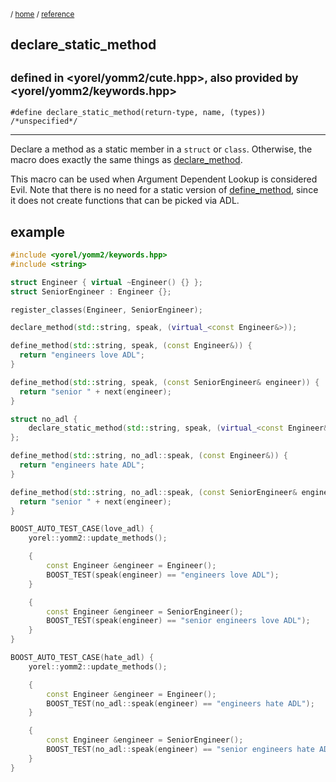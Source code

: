 
<sub>/ [home](/README.md) / [reference](README.md) </sub>
## declare_static_method
<sub>defined in <yorel/yomm2/cute.hpp>, also provided by <yorel/yomm2/keywords.hpp>
---
```
#define declare_static_method(return-type, name, (types)) /*unspecified*/
```
---
Declare a method as a static member in a `struct` or `class`. Otherwise, the
macro does exactly the same things as [declare_method](declare_method.md).

This macro can be used when Argument Dependent Lookup is considered Evil. Note
that there is no need for a static version of [define_method](define_method.md), since it does not
create functions that can be picked via ADL.
## example

```c++
#include <yorel/yomm2/keywords.hpp>
#include <string>

struct Engineer { virtual ~Engineer() {} };
struct SeniorEngineer : Engineer {};

register_classes(Engineer, SeniorEngineer);

declare_method(std::string, speak, (virtual_<const Engineer&>));

define_method(std::string, speak, (const Engineer&)) {
  return "engineers love ADL";
}

define_method(std::string, speak, (const SeniorEngineer& engineer)) {
  return "senior " + next(engineer);
}

struct no_adl {
    declare_static_method(std::string, speak, (virtual_<const Engineer&>));
};

define_method(std::string, no_adl::speak, (const Engineer&)) {
  return "engineers hate ADL";
}

define_method(std::string, no_adl::speak, (const SeniorEngineer& engineer)) {
  return "senior " + next(engineer);
}

BOOST_AUTO_TEST_CASE(love_adl) {
    yorel::yomm2::update_methods();

    {
        const Engineer &engineer = Engineer();
        BOOST_TEST(speak(engineer) == "engineers love ADL");
    }

    {
        const Engineer &engineer = SeniorEngineer();
        BOOST_TEST(speak(engineer) == "senior engineers love ADL");
    }
}

BOOST_AUTO_TEST_CASE(hate_adl) {
    yorel::yomm2::update_methods();

    {
        const Engineer &engineer = Engineer();
        BOOST_TEST(no_adl::speak(engineer) == "engineers hate ADL");
    }

    {
        const Engineer &engineer = SeniorEngineer();
        BOOST_TEST(no_adl::speak(engineer) == "senior engineers hate ADL");
    }
}
```

